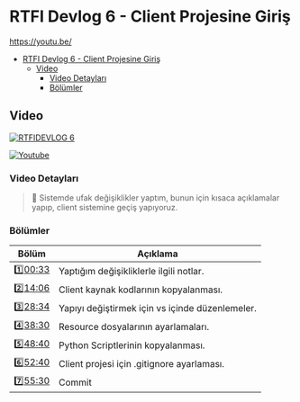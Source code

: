 # RTFI Devlog 6 - Client Projesine Giriş
https://youtu.be/
- [RTFI Devlog 6 - Client Projesine Giriş](#rtfi-devlog-6---client-projesine-giriş)
  - [Video](#video)
    - [Video Detayları](#video-detayları)
    - [Bölümler](#bölümler)

## Video

[![RTFIDEVLOG 6](https://img.youtube.com/vi/IWbBo-OC-G0/0.jpg)](https://youtu.be/IWbBo-OC-G0)

[![Youtube](https://img.shields.io/youtube/views/IWbBo-OC-G0?style=social&label=Görüntüleme)](https://youtu.be/IWbBo-OC-G0)

### Video Detayları

> 💬 Sistemde ufak değişiklikler yaptım, bunun için kısaca açıklamalar yapıp, client sistemine geçiş yapıyoruz.

### Bölümler

| Bölüm | Açıklama |
| --- | --- |
| 1️⃣[00:33](https://youtu.be/IWbBo-OC-G0?t=33) | Yaptığım değişikliklerle ilgili notlar. |
| 2️⃣[14:06](https://youtu.be/IWbBo-OC-G0?t=846) | Client kaynak kodlarının kopyalanması. |
| 3️⃣[28:34](https://youtu.be/IWbBo-OC-G0?t=1714) | Yapıyı değiştirmek için vs içinde düzenlemeler. |
| 4️⃣[38:30](https://youtu.be/IWbBo-OC-G0?t=2310) | Resource dosyalarının ayarlamaları. |
| 5️⃣[48:40](https://youtu.be/IWbBo-OC-G0?t=2920) | Python Scriptlerinin kopyalanması. |
| 6️⃣[52:40](https://youtu.be/IWbBo-OC-G0?t=3160) | Client projesi için .gitignore ayarlaması. |
| 7️⃣[55:30](https://youtu.be/IWbBo-OC-G0?t=3330) | Commit |


